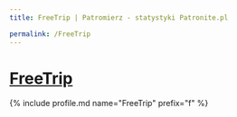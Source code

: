 ```yaml
---
title: FreeTrip | Patromierz - statystyki Patronite.pl

permalink: /FreeTrip
---
```


# [FreeTrip](https://patronite.pl/FreeTrip)

{% include profile.md name="FreeTrip" prefix="f" %}
